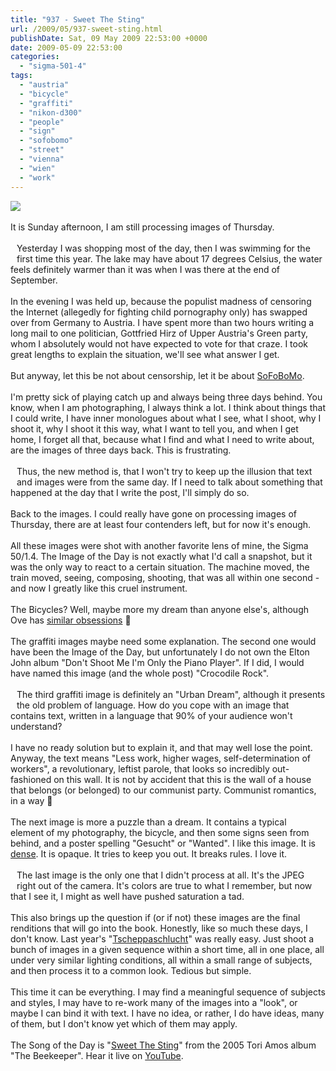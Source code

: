 ```yaml
---
title: "937 - Sweet The Sting"
url: /2009/05/937-sweet-sting.html
publishDate: Sat, 09 May 2009 22:53:00 +0000
date: 2009-05-09 22:53:00
categories: 
  - "sigma-501-4"
tags: 
  - "austria"
  - "bicycle"
  - "graffiti"
  - "nikon-d300"
  - "people"
  - "sign"
  - "sofobomo"
  - "street"
  - "vienna"
  - "wien"
  - "work"
---
```

<a href="https://d25zfm9zpd7gm5.cloudfront.net/1200x1200/2009/20090507_074240_ps.jpg" target="_blank"><img src="https://d25zfm9zpd7gm5.cloudfront.net/0600x0600/2009/20090507_074240_ps.jpg"/></a><br/><br/>It is Sunday afternoon, I am still processing images of Thursday.<br/><br/><a href="https://d25zfm9zpd7gm5.cloudfront.net/1200x1200/2009/20090507_155713_ps.jpg" target="_blank"><img alt="" border="0" src="https://d25zfm9zpd7gm5.cloudfront.net/0150x0150/2009/20090507_155713_ps.jpg" style="margin: 10pt 10px 10px 0pt; float: left;"/></a> Yesterday I was shopping most of the day, then I was swimming for the first time this year. The lake may have about 17 degrees Celsius, the water feels definitely warmer than it was when I was there at the end of September.<br/><br/>In the evening I was held up, because the populist madness of censoring the Internet (allegedly for fighting child pornography only) has swapped over from Germany to Austria. I have spent more than two hours writing a long mail to one politician, Gottfried Hirz of Upper Austria's Green party, whom I absolutely would not have expected to vote for that craze. I took great lengths to explain the situation, we'll see what answer I get.<br/><br/><a href="https://d25zfm9zpd7gm5.cloudfront.net/1200x1200/2009/20090507_071715_ps.jpg" target="_blank"><img alt="" border="0" src="https://d25zfm9zpd7gm5.cloudfront.net/0150x0150/2009/20090507_071715_ps.jpg" style="margin: 10pt 10px 10px 0pt; float: right;"/></a> But anyway, let this be not about censorship, let it be about <a href="http://www.sofobomo.org/" target="_blank">SoFoBoMo</a>.<br/><br/>I'm pretty sick of playing catch up and always being three days behind. You know, when I am photographing, I always think a lot. I think about things that I could write, I have inner monologues about what I see, what I shoot, why I shoot it, why I shoot it this way, what I want to tell you, and when I get home, I forget all that, because what I find and what I need to write about, are the images of three days back. This is frustrating.<br/><br/><a href="https://d25zfm9zpd7gm5.cloudfront.net/1200x1200/2009/20090507_072735_ps.jpg" target="_blank"><img alt="" border="0" src="https://d25zfm9zpd7gm5.cloudfront.net/0150x0150/2009/20090507_072735_ps.jpg" style="margin: 10pt 10px 10px 0pt; float: left;"/></a> Thus, the new method is, that I won't try to keep up the illusion that text and images were from the same day. If I need to talk about something that happened at the day that I write the post, I'll simply do so.<br/><br/>Back to the images. I could really have gone on processing images of Thursday, there are at least four contenders left, but for now it's enough.<br/><br/>All these images were shot with another favorite lens of mine, the Sigma 50/1.4. The Image of the Day is not exactly what I'd call a snapshot, but it was the only way to react to a certain situation. The machine moved, the train moved, seeing, composing, shooting, that was all within one second - and now I greatly like this cruel instrument.<br/><br/><a href="https://d25zfm9zpd7gm5.cloudfront.net/1200x1200/2009/20090507_073434_ps.jpg" target="_blank"><img alt="" border="0" src="https://d25zfm9zpd7gm5.cloudfront.net/0150x0150/2009/20090507_073434_ps.jpg" style="margin: 10pt 10px 10px 0pt; float: right;"/></a> The Bicycles? Well, maybe more my dream than anyone else's, although Ove has <a href="http://www.sofobomo.org/2009/books/ovepove/lifecycles/" target="_blank">similar obsessions</a> 🙂<br/><br/>The graffiti images maybe need some explanation. The second one would have been the Image of the Day, but unfortunately I do not own the Elton John album "Don't Shoot Me I'm Only the Piano Player". If I did, I would have named this image (and the whole post) "Crocodile Rock".<br/><br/><a href="https://d25zfm9zpd7gm5.cloudfront.net/1200x1200/2009/20090507_074033_ps.jpg" target="_blank"><img alt="" border="0" src="https://d25zfm9zpd7gm5.cloudfront.net/0150x0150/2009/20090507_074033_ps.jpg" style="margin: 10pt 10px 10px 0pt; float: left;"/></a> The third graffiti image is definitely an "Urban Dream", although it presents the old problem of language. How do you cope with an image  that contains text, written in a language that 90% of your audience won't understand?<br/><br/>I have no ready solution but to explain it, and that may well lose the point. Anyway, the text means "Less work, higher wages, self-determination of workers", a revolutionary, leftist parole, that looks so incredibly out-fashioned on this wall. It is not by accident that this is the wall of a house that belongs (or belonged) to our communist party. Communist romantics, in a way 🙂<br/><br/><a href="https://d25zfm9zpd7gm5.cloudfront.net/1200x1200/2009/20090507_073716_ps.jpg" target="_blank"><img alt="" border="0" src="https://d25zfm9zpd7gm5.cloudfront.net/0150x0150/2009/20090507_073716_ps.jpg" style="margin: 10pt 10px 10px 0pt; float: right;"/></a> The next image is more a puzzle than a dream. It contains a typical element of my photography, the bicycle, and then some signs seen from behind, and a poster spelling "Gesucht" or "Wanted". I like this image. It is <a href="/2009/02/845-what-it-is.html" target="_blank">dense</a>. It is opaque. It tries to keep you out. It breaks rules. I love it.<br/><br/><a href="https://d25zfm9zpd7gm5.cloudfront.net/1200x1200/2009/20090507_160350.jpg" target="_blank"><img alt="" border="0" src="https://d25zfm9zpd7gm5.cloudfront.net/0150x0150/2009/20090507_160350.jpg" style="margin: 10pt 10px 10px 0pt; float: left;"/></a> The last image is the only one that I didn't process at all. It's the JPEG right out of the camera. It's colors are true to what I remember, but now that I see it, I might as well have pushed saturation a tad.<br/><br/>This also brings up the question if (or if not) these images are the final renditions that will go into the book. Honestly, like so much these days, I don't know. Last year's "<a href="http://issuu.com/amanessinger/docs/tscheppaschlucht?mode=embed&amp;documentId=080615094752-71bb975bcb574a92a12e8b84cc696d08&amp;layout=grey" target="_blank">Tscheppaschlucht</a>" was really easy. Just shoot a bunch of images in a given sequence within a short time, all in one place, all under very similar lighting conditions, all within a small range of subjects, and then process it to a common look. Tedious but simple.<br/><br/> This time it can be everything. I may find a meaningful sequence of subjects and styles, I may have to re-work many of the images into a "look", or maybe I can bind it with text. I have no idea, or rather, I do have ideas, many of them, but I don't know yet which of them may apply.<br/><br/>The Song of the Day is "<a href="http://www.lyricsmode.com/lyrics/t/tori_amos/sweet_the_sting.html" target="_blank">Sweet The Sting</a>" from the 2005 Tori Amos album "The Beekeeper". Hear it live on <a href="http://www.youtube.com/watch?v=NBx8pVdp-ok" target="_blank">YouTube</a>.
